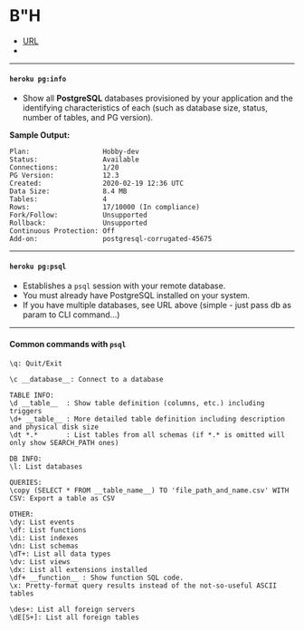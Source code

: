 # B"H


- [URL](https://devcenter.heroku.com/articles/heroku-postgresql#using-the-cli)
- [](https://gist.github.com/Kartones/dd3ff5ec5ea238d4c546)



---

#### `heroku pg:info` 
- Show all **PostgreSQL** databases provisioned by your application and the identifying characteristics of each (such as database size, status, number of tables, and PG version).

**Sample Output:**
```
Plan:                  Hobby-dev
Status:                Available
Connections:           1/20
PG Version:            12.3
Created:               2020-02-19 12:36 UTC
Data Size:             8.4 MB
Tables:                4
Rows:                  17/10000 (In compliance)
Fork/Follow:           Unsupported
Rollback:              Unsupported
Continuous Protection: Off
Add-on:                postgresql-corrugated-45675
```

---

#### `heroku pg:psql`
- Establishes a `psql` session with your remote database.
- You must already have PostgreSQL installed on your system.
- If you have multiple databases, see URL above (simple - just pass db as param to CLI command...)


--- 

#### Common commands with `psql`

```
\q: Quit/Exit

\c __database__: Connect to a database

TABLE INFO:
\d __table__  : Show table definition (columns, etc.) including triggers
\d+ __table__ : More detailed table definition including description and physical disk size
\dt *.*       : List tables from all schemas (if *.* is omitted will only show SEARCH_PATH ones)

DB INFO:
\l: List databases

QUERIES:
\copy (SELECT * FROM __table_name__) TO 'file_path_and_name.csv' WITH CSV: Export a table as CSV

OTHER:
\dy: List events
\df: List functions
\di: List indexes
\dn: List schemas
\dT+: List all data types
\dv: List views
\dx: List all extensions installed
\df+ __function__ : Show function SQL code.
\x: Pretty-format query results instead of the not-so-useful ASCII tables

\des+: List all foreign servers
\dE[S+]: List all foreign tables
```